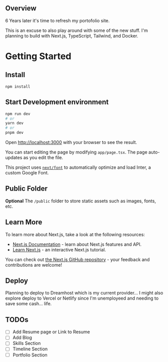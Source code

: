 ## Overview

6 Years later it's time to refresh my portofolio site.

This is an excuse to also play around with some of the new stuff. I'm planning to build with Next.js, TypeScript, Tailwind, and Docker.

# Getting Started

## Install

`npm install`

## Start Development environment

```bash
npm run dev
# or
yarn dev
# or
pnpm dev
```

Open [http://localhost:3000](http://localhost:3000) with your browser to see the result.

You can start editing the page by modifying `app/page.tsx`. The page auto-updates as you edit the file.

This project uses [`next/font`](https://nextjs.org/docs/basic-features/font-optimization) to automatically optimize and load Inter, a custom Google Font.

## Public Folder

**Optional**
The `/public` folder to store static assets such as images, fonts, etc.

## Learn More

To learn more about Next.js, take a look at the following resources:

- [Next.js Documentation](https://nextjs.org/docs) - learn about Next.js features and API.
- [Learn Next.js](https://nextjs.org/learn) - an interactive Next.js tutorial.

You can check out [the Next.js GitHub repository](https://github.com/vercel/next.js/) - your feedback and contributions are welcome!

## Deploy

Planning to deploy to Dreamhost which is my current provider... I might also explore deploy to Vercel or Netlify since I'm unemployeed and needing to save some cash... life.

## TODOs

- [ ] Add Resume page or Link to Resume
- [ ] Add Blog
- [ ] Skills Section
- [ ] Timeline Section
- [ ] Portfolio Section
